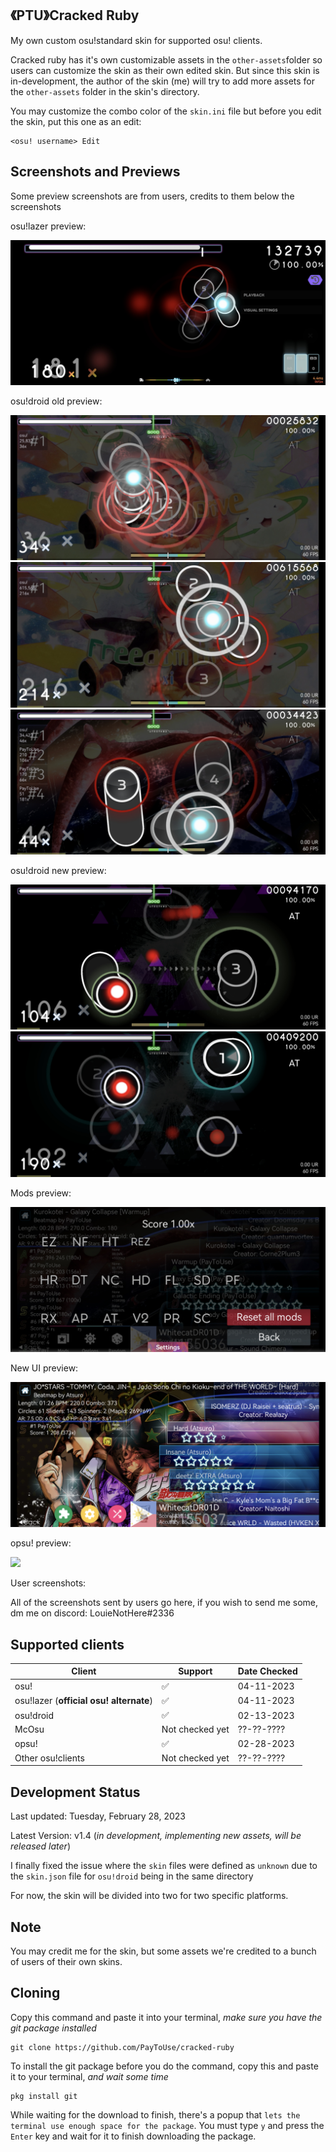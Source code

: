 ## 《PTU》Cracked Ruby
My own custom osu!standard skin for supported osu! clients.

Cracked ruby has it's own customizable assets in the `other-assets`folder so users can customize the skin as their own edited skin. But since this skin is in-development, the author of the skin (me) will try to add more assets for the `other-assets` folder in the skin's directory.

You may customize the combo color of the `skin.ini` file but before you edit the skin, put this one as an edit:

```
<osu! username> Edit
```

## Screenshots and Previews

Some preview screenshots are from users, credits to them below the screenshots

osu!lazer preview:

<img src="screenshots/Screenshot_20230211_132451_sh.ppy.osulazer.jpg"></img>

osu!droid old preview:

<img src="screenshots/Screenshot_20230211_131411_ru.nsu.ccfit.zuev.osuplus.jpg"></img>
<img src="screenshots/Screenshot_20230211_131429_ru.nsu.ccfit.zuev.osuplus.jpg"></img>
<img src="screenshots/Screenshot_20230211_131451_ru.nsu.ccfit.zuev.osuplus.jpg"></img>

osu!droid new preview:

<img src="screenshots/Screenshot_20230228_160645_ru.nsu.ccfit.zuev.osuplus.jpg"></img>
<img src="screenshots/Screenshot_20230228_160655_ru.nsu.ccfit.zuev.osuplus.jpg"></img>

Mods preview:

<img src="screenshots/Screenshot_20230228_160751_ru.nsu.ccfit.zuev.osuplus.jpg"></img>

New UI preview:

<img src="screenshots/Screenshot_20230228_164902_ru.nsu.ccfit.zuev.osuplus.jpg"></img>

opsu! preview:

<img src="screenshots/opsu-preview.gif"></img>

User screenshots:
 
All of the screenshots sent by users go here, if you wish to send me some, dm me on discord: LouieNotHere#2336

## Supported clients

| Client | Support | Date Checked |
| ------------ | ------------ | ------------ |
| osu! | ✅ | 04-11-2023 |
| osu!lazer (**official osu! alternate**) | ✅ | 04-11-2023 |
| osu!droid | ✅ | 02-13-2023 |
| McOsu | Not checked yet | ??-??-???? |
| opsu! | ✅ | 02-28-2023 |
| Other osu!clients | Not checked yet | ??-??-???? |

## Development Status
Last updated: Tuesday, February 28, 2023

Latest Version: v1.4 (*in development, implementing new assets, will be released later*) 

I finally fixed the issue where the `skin` files were defined as `unknown` due to the `skin.json` file for `osu!droid` being in the same directory

For now, the skin will be divided into two for two specific platforms.

## Note
You may credit me for the skin, but some assets we're credited to a bunch of users of their own skins.

## Cloning
Copy this command and paste it into your terminal, *make sure you have the git package installed*

```
git clone https://github.com/PayToUse/cracked-ruby
```

To install the git package before you do the command, copy this and paste it to your terminal, *and wait some time*

```
pkg install git
```

While waiting for the download to finish, there's a popup that `lets the terminal use enough space for the package`. You must type `y` and press the `Enter` key and wait for it to finish downloading the package.
